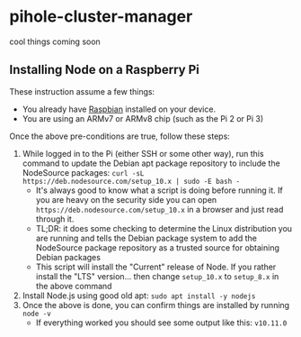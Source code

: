 # pihole-cluster-manager
cool things coming soon

## Installing Node on a Raspberry Pi
These instruction assume a few things:
* You already have [Raspbian](https://www.raspberrypi.org/downloads/raspbian/) installed on your device.
* You are using an ARMv7 or ARMv8 chip (such as the Pi 2 or Pi 3)

Once the above pre-conditions are true, follow these steps:
1. While logged in to the Pi (either SSH or some other way), run this command to update the Debian apt package repository to include the NodeSource packages: `curl -sL https://deb.nodesource.com/setup_10.x | sudo -E bash -`
    * It's always good to know what a script is doing before running it. If you are heavy on the security side you can open `https://deb.nodesource.com/setup_10.x` in a browser and just read through it.
    * TL;DR: it does some checking to determine the Linux distribution you are running and tells the Debian package system to add the NodeSource package repository as a trusted source for obtaining Debian packages
    * This script will install the "Current" release of Node. If you rather install the "LTS" version... then change `setup_10.x` to `setup_8.x` in the above command
2. Install Node.js using good old apt: `sudo apt install -y nodejs`
3. Once the above is done, you can confirm things are installed by running `node -v`
    * If everything worked you should see some output like this: `v10.11.0`
